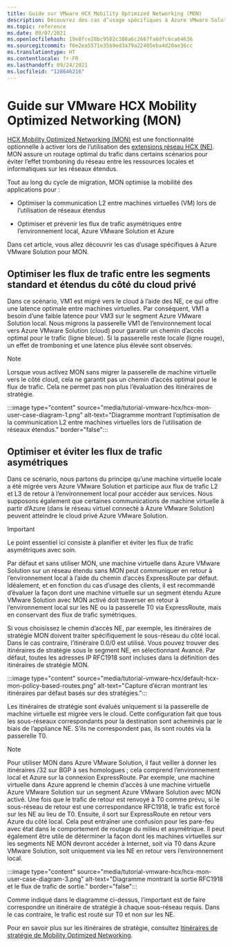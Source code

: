 ```yaml
---
title: Guide sur VMware HCX Mobility Optimized Networking (MON)
description: Découvrez des cas d’usage spécifiques à Azure VMware Solution pour Mobility Optimized Networking (MON).
ms.topic: reference
ms.date: 09/07/2021
ms.openlocfilehash: 19e8fce28bc9582c388a6c2667fa6dfc6ca64636
ms.sourcegitcommit: f6e2ea5571e35b9ed3a79a22485eba4d20ae36cc
ms.translationtype: HT
ms.contentlocale: fr-FR
ms.lasthandoff: 09/24/2021
ms.locfileid: "128646216"
---
```

# <a name="vmware-hcx-mobility-optimized-networking-mon-guidance"></a>Guide sur VMware HCX Mobility Optimized Networking (MON)

[HCX Mobility Optimized Networking (MON)](https://docs.vmware.com/en/VMware-HCX/4.2/hcx-user-guide/GUID-0E254D74-60A9-479C-825D-F373C41F40BC.html) est une fonctionnalité optionnelle à activer lors de l’utilisation des [extensions réseau HCX (NE)](configure-hcx-network-extension.md). MON assure un routage optimal du trafic dans certains scénarios pour éviter l’effet tromboning du réseau entre les ressources locales et informatiques sur les réseaux étendus. 

Tout au long du cycle de migration, MON optimise la mobilité des applications pour :

- Optimiser la communication L2 entre machines virtuelles (VM) lors de l’utilisation de réseaux étendus 

- Optimiser et prévenir les flux de trafic asymétriques entre l’environnement local, Azure VMware Solution et Azure


Dans cet article, vous allez découvrir les cas d’usage spécifiques à Azure VMware Solution pour MON.


## <a name="optimize-traffic-flows-across-standard-and-stretched-segments-on-the-private-cloud-side"></a>Optimiser les flux de trafic entre les segments standard et étendus du côté du cloud privé 

Dans ce scénario, VM1 est migré vers le cloud à l’aide des NE, ce qui offre une latence optimale entre machines virtuelles. Par conséquent, VM1 a besoin d’une faible latence pour VM3 sur le segment Azure VMware Solution local. Nous migrons la passerelle VM1 de l’environnement local vers Azure VMware Solution (cloud) pour garantir un chemin d’accès optimal pour le trafic (ligne bleue). Si la passerelle reste locale (ligne rouge), un effet de tromboning et une latence plus élevée sont observés. 

>[!NOTE]
>Lorsque vous activez MON sans migrer la passerelle de machine virtuelle vers le côté cloud, cela ne garantit pas un chemin d’accès optimal pour le flux de trafic.  Cela ne permet pas non plus l’évaluation des itinéraires de stratégie.

:::image type="content" source="media/tutorial-vmware-hcx/hcx-mon-user-case-diagram-1.png" alt-text="Diagramme montrant l’optimisation de la communication L2 entre machines virtuelles lors de l’utilisation de réseaux étendus." border="false":::



## <a name="optimize-and-avoid-asymmetric-traffic-flows"></a>Optimiser et éviter les flux de trafic asymétriques 

Dans ce scénario, nous partons du principe qu’une machine virtuelle locale a été migrée vers Azure VMware Solution et participe aux flux de trafic L2 et L3 de retour à l’environnement local pour accéder aux services. Nous supposons également que certaines communications de machine virtuelle à partir d’Azure (dans le réseau virtuel connecté à Azure VMware Solution) peuvent atteindre le cloud privé Azure VMware Solution.

>[!IMPORTANT]
>Le point essentiel ici consiste à planifier et éviter les flux de trafic asymétriques avec soin. 

Par défaut et sans utiliser MON, une machine virtuelle dans Azure VMware Solution sur un réseau étendu sans MON peut communiquer en retour à l’environnement local à l’aide du chemin d’accès ExpressRoute par défaut. Idéalement, et en fonction du cas d’usage des clients, il est recommandé d’évaluer la façon dont une machine virtuelle sur un segment étendu Azure VMware Solution avec MON activé doit traverser en retour à l’environnement local sur les NE ou la passerelle T0 via ExpressRoute, mais en conservant des flux de trafic symétriques.

Si vous choisissez le chemin d’accès NE, par exemple, les itinéraires de stratégie MON doivent traiter spécifiquement le sous-réseau du côté local. Dans le cas contraire, l’itinéraire 0.0/0 est utilisé. Vous pouvez trouver des itinéraires de stratégie sous le segment NE, en sélectionnant Avancé. Par défaut, toutes les adresses IP RFC1918 sont incluses dans la définition des itinéraires de stratégie MON. 

:::image type="content" source="media/tutorial-vmware-hcx/default-hcx-mon-policy-based-routes.png" alt-text="Capture d’écran montrant les itinéraires par défaut basés sur des stratégies.":::

Les itinéraires de stratégie sont évalués uniquement si la passerelle de machine virtuelle est migrée vers le cloud. Cette configuration fait que tous les sous-réseaux correspondants pour la destination sont acheminés par le biais de l’appliance NE.  S’ils ne correspondent pas, ils sont routés via la passerelle T0.

>[!NOTE]
>Pour utiliser MON dans Azure VMware Solution, il faut veiller à donner les itinéraires /32 sur BGP à ses homologues ; cela comprend l’environnement local et Azure sur la connexion ExpressRoute. Par exemple, une machine virtuelle dans Azure apprend le chemin d’accès à une machine virtuelle Azure VMware Solution sur un segment Azure VMware Solution avec MON activé. Une fois que le trafic de retour est renvoyé à T0 comme prévu, si le sous-réseau de retour est une correspondance RFC1918, le trafic est forcé sur les NE au lieu de T0.  Ensuite, il sort sur ExpressRoute en retour vers Azure du côté local.  Cela peut entraîner une confusion pour les pare-feu avec état dans le comportement de routage du milieu et asymétrique. Il peut également être utile de déterminer la façon dont les machines virtuelles sur les segments NE MON devront accéder à Internet, soit via T0 dans Azure VMware Solution, soit uniquement via les NE en retour vers l’environnement local.

:::image type="content" source="media/tutorial-vmware-hcx/hcx-mon-user-case-diagram-3.png" alt-text="Diagramme montrant la sortie RFC1918 et le flux de trafic de sortie." border="false":::

Comme indiqué dans le diagramme ci-dessus, l’important est de faire correspondre un itinéraire de stratégie à chaque sous-réseau requis. Dans le cas contraire, le trafic est routé sur T0 et non sur les NE.

 
Pour en savoir plus sur les itinéraires de stratégie, consultez [Itinéraires de stratégie de Mobility Optimized Networking](https://docs.vmware.com/en/VMware-HCX/4.1/hcx-user-guide/GUID-F45B1DB5-C640-4A75-AEC5-45C58B1C9D63.html).

